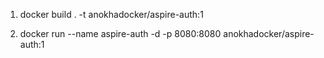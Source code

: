 1. docker build . -t anokhadocker/aspire-auth:1

2. docker run --name aspire-auth -d -p 8080:8080 anokhadocker/aspire-auth:1

